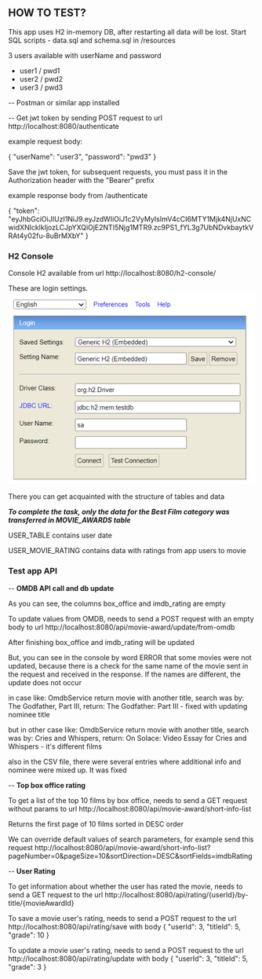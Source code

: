 ## HOW TO TEST?

This app uses H2 in-memory DB, after restarting all data will be lost.
Start SQL scripts - data.sql and schema.sql in /resources

3 users available with userName and password
* user1 / pwd1
* user2 / pwd2
* user3 / pwd3

-- Postman or similar app installed 

-- Get jwt token by sending POST request to url http://localhost:8080/authenticate

example request body:

{
"userName": "user3",
"password": "pwd3"
}

Save the jwt token, for subsequent requests, you must pass it in the Authorization header with the "Bearer" prefix

example response body from /authenticate

{
"token": "eyJhbGciOiJIUzI1NiJ9.eyJzdWIiOiJ1c2VyMyIsImV4cCI6MTY1Mjk4NjUxNCwidXNlcklkIjozLCJpYXQiOjE2NTI5Njg1MTR9.zc9PS1_fYL3g7UbNDvkbaytkVRAt4y02fu-8uBrMXbY"
}

### H2 Console

Console H2 available from url http://localhost:8080/h2-console/

These are login settings.
![img.png](src/main/resources/static/img/H2_console.png)

There you can get acquainted with the structure of tables and data

 ***To complete the task, only the data for the Best Film category was transferred in MOVIE_AWARDS table***

USER_TABLE contains user date

USER_MOVIE_RATING contains data with ratings from app users to movie

### Test app API

-- **OMDB API call and db update**

As you can see, the columns box_office and imdb_rating are empty

To update values from OMDB, needs to send a POST request with an empty body to url http://localhost:8080/api/movie-award/update/from-omdb

After finishing box_office and imdb_rating will be updated

But, you can see in the console by word ERROR that some movies were not updated, because there is a check for the same name of the movie sent in the request and received in the response. If the names are different, the update does not occur

in case like: OmdbService return movie with another title, search was by: The Godfather, Part III, return: The Godfather: Part III - fixed with updating nominee title

but in other case like: OmdbService return movie with another title, search was by: Cries and Whispers, return: On Solace: Video Essay for Cries and Whispers - it's different films

also in the CSV file, there were several entries where additional info and nominee were mixed up. It was fixed

-- **Top box office rating**

To get a list of the top 10 films by box office, needs to send a GET request without params to url http://localhost:8080/api/movie-award/short-info-list

Returns the first page of 10 films sorted in DESC order

We can override default values of search parameters, for example send this request
http://localhost:8080/api/movie-award/short-info-list?pageNumber=0&pageSize=10&sortDirection=DESC&sortFields=imdbRating

-- **User Rating**

To get information about whether the user has rated the movie, needs to send a GET request to the url http://localhost:8080/api/rating/{userId}/by-title/{movieAwardId}

To save a movie user's rating, needs to send a POST request to the url http://localhost:8080/api/rating/save
with body {
"userId": 3,
"titleId": 5,
"grade": 10
}

To update a movie user's rating, needs to send a POST request to the url http://localhost:8080/api/rating/update
with body {
"userId": 3,
"titleId": 5,
"grade": 3
}






